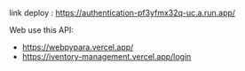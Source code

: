 link deploy : https://authentication-pf3yfmx32q-uc.a.run.app/

Web use this API:
- https://webpypara.vercel.app/
- https://iventory-management.vercel.app/login
